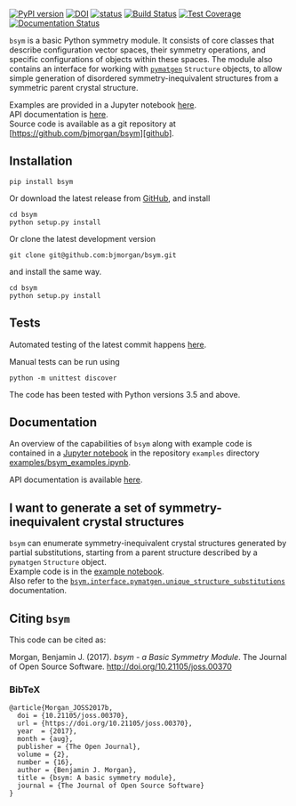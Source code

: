 [![PyPI version](https://badge.fury.io/py/bsym.svg)](https://badge.fury.io/py/bsym)
[![DOI](https://zenodo.org/badge/19279643.svg)](https://zenodo.org/badge/latestdoi/19279643)
[![status](http://joss.theoj.org/papers/6696543fc631bf66feb99a9cde808a39/status.svg)](http://joss.theoj.org/papers/6696543fc631bf66feb99a9cde808a39)
[![Build Status](https://travis-ci.org/bjmorgan/bsym.svg?branch=master)](https://travis-ci.org/bjmorgan/bsym)
[![Test Coverage](https://codeclimate.com/github/bjmorgan/bsym/badges/coverage.svg)](https://codeclimate.com/github/bjmorgan/bsym/coverage)
[![Documentation Status](https://readthedocs.org/projects/bsym/badge/?version=latest)](http://bsym.readthedocs.io/en/latest/?badge=latest)


`bsym` is a basic Python symmetry module. It consists of core classes that describe configuration vector spaces, their symmetry operations, and specific configurations of objects within these spaces. The module also contains an interface for working with [`pymatgen`](http://pymatgen.org) `Structure` objects, to allow simple generation of disordered symmetry-inequivalent structures from a symmetric parent crystal structure.

Examples are provided in a Jupyter notebook [here][example_notebook].  
API documentation is [here][API].  
Source code is available as a git repository at [https://github.com/bjmorgan/bsym][github].


## Installation

```
pip install bsym
```

Or download the latest release from [GitHub](httpsL//github.com/bjmorgan/bsym/releases), and install
```
cd bsym
python setup.py install
```

Or clone the latest development version
```
git clone git@github.com:bjmorgan/bsym.git
```
and install the same way.
```
cd bsym
python setup.py install 
```

## Tests

Automated testing of the latest commit happens [here](https://travis-ci.org/bjmorgan/bsym).

Manual tests can be run using
```
python -m unittest discover
```

The code has been tested with Python versions 3.5 and above.

## Documentation
An overview of the capabilities of `bsym` along with example code is contained in a [Jupyter notebook](http://jupyter-notebook.readthedocs.io/en/latest/#) in the repository `examples` directory [examples/bsym_examples.ipynb][example_notebook].

API documentation is available [here](http://bsym.readthedocs.io).

## I want to generate a set of symmetry-inequivalent crystal structures
`bsym` can enumerate symmetry-inequivalent crystal structures generated by partial substitutions, starting from a parent structure described by a `pymatgen` `Structure` object.  
Example code is in the [example notebook](example_notebook).  
Also refer to the [`bsym.interface.pymatgen.unique_structure_substitutions`](http://bsym.readthedocs.io/en/latest/api/interface/pymatgen.html#bsym.interface.pymatgen.unique_structure_substitutions) documentation.

## Citing `bsym`

This code can be cited as:

Morgan, Benjamin J. (2017). *bsym - a Basic Symmetry Module*. The Journal of Open Source Software. http://doi.org/10.21105/joss.00370

### BibTeX

```
@article{Morgan_JOSS2017b,
  doi = {10.21105/joss.00370},
  url = {https://doi.org/10.21105/joss.00370},
  year  = {2017},
  month = {aug},
  publisher = {The Open Journal},
  volume = {2},
  number = {16},
  author = {Benjamin J. Morgan},
  title = {bsym: A basic symmetry module},
  journal = {The Journal of Open Source Software}
}
```

[example_notebook]:http://nbviewer.jupyter.org/github/bjmorgan/bsym/blob/master/examples/bsym_examples.ipynb
[github]: https://github.com/bjmorgan/bsym
[doi]: https://zenodo.org/badge/latestdoi/19279643
[API]: http://bsym.readthedocs.io/en/latest/modules.html
